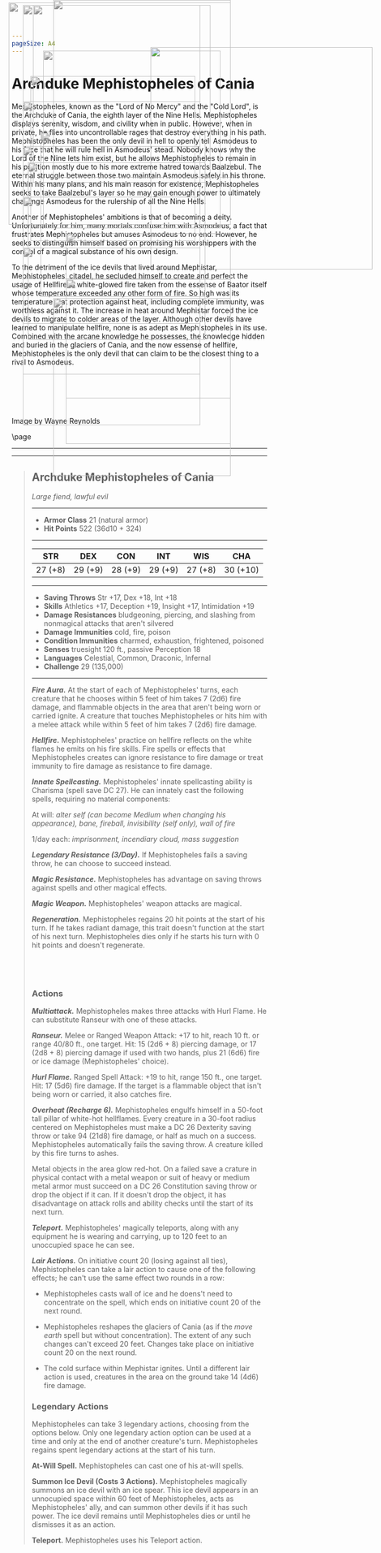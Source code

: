 ```yaml
---
pageSize: A4
---
```


<style>

:root {
  --main-color:           #9B0719;
  --main-color-dark:      #0F6475;
  --main-color-light:     #5BB1C2;
  --main-color-lighter:   #D0E8ED;
  --main-color-lightest:  #F6FDFE;

  --main-color-stripe1:   #fbfbfb;
  --main-color-stripe2:   #f5f5f5;
}

.smallerRE {
    font-size: 5.5pt;
}

.smallerIT {
    font-size: 5.5pt;
    font-style: italic;
}

.phb .classTable h5,
.phb blockquote h5,

.phb .classTable {
    border: 3px solid var(--main-color);
    margin: 0em 0.2em 1.5em 0.2em;
    padding: 0 .5em;
    border-image: -webkit-linear-gradient(135deg, var(--main-color) 0%, var(--main-color-lightest) 50%, var(--main-color) 100%) 1;
    background: #fff;
    position: relative;
}

.phb .classTable:before, .phb .classTable:after {
    content: "";
    border: 3px solid var(--main-color);
    position: absolute;
    z-index: -1;
    display: inline-block;
    padding: 12px;
}

.phb .classTable:before { top: -9px; left: -9px; }
.phb .classTable:after {bottom: -9px; right: -9px; }

.phb{
	width : 210mm;
	height : 297mm;
	padding: 8mm;
	column-gap: 4mm;
}

/** Import Fonts **/
@import url('https://fonts.googleapis.com/css?family=IM+Fell+English');
@import url('https://fonts.googleapis.com/css?family=Uncial+Antiqua');
/** Defining fonts **/
@font-face {
	font-family: 'First Order';
	src: url('https://groumy.github.io/homebrewery-sotdl/fonts/firstv2.ttf')
}
@font-face {
	font-family: 'GothamBold';
	src: url('https://groumy.github.io/homebrewery-sotdl/fonts/GothamBold%20Regular.otf')
}
@font-face {
	font-family: 'GothamBook';
	src: url('https://groumy.github.io/homebrewery-sotdl/fonts/GothamBook%20Regular.otf')
}
@font-face {
	font-family: 'JSL Ancient';
	src: url('https://groumy.github.io/homebrewery-sotdl/fonts/jancieni.ttf')
}
@font-face {
	font-family: 'Poison Hope';
	src: url('https://groumy.github.io/homebrewery-sotdl/fonts/PoisonHope-Regular.otf')
}

/**	**/

/*
.phb#p1:after {
	background: none;
	background-image: none;
	content:"";
}
*/

.phb:after {
	background: none;
	background-image: url('https://groumy.github.io/homebrewery-sotdl/images/page-number-pentagram.png');
	background-size: 90px 90px;
	background-repeat: no-repeat;
	background-position: 0px calc(100% - 0px);
	height: 90px;
}

.phb {
	font-family: Athelas;
	background: url('https://groumy.github.io/homebrewery-sotdl/images/sotdl-background-small.jpg');
	background-size: 100% 100%;
	background-repeat: no-repeat;
}

.phb h1{
	font-family: "First Order";
	font-size: 220%;
	text-align: center;
	text-shadow: 0px 0px 5px black;
	color:white;
	text-transform: uppercase;
	background-image: url('https://groumy.github.io/homebrewery-sotdl/images/h1.banner-large.png');
	background-size: 100% 102.5%;
	padding-top: 0.45em;
	padding-bottom : 25px;
	margin-left : 1mm;
	margin-right : 0mm;
	margin-top : -1mm;
	-webkit-font-smoothing: antialiased;
}

.phb h1+p::first-letter {
	float: inherit;
	font-family: inherit;
	font-size: inherit;
	color: inherit;
	line-height: inherit;
}

.phb h2,.phb h3,.phb h4,.phb h5,.phb h6,.phb h7 {
	font-family: "Portmanteau",'IM Fell English';
	text-transform : uppercase;
	text-align: left;
	color: rgb(155,7,25);
	font-weight: 350;
	line-height: 1;
}

.phb h2{
	font-size: 125%;
}

.phb h3{
	font-size: 110%;
	border-bottom-style: none;
        margin-top:auto;
        margin-bottom:auto;
        line-height: 1;
}

.phb h4{
	font-size: 107.5%;
}

.phb h5{
	font-size: 105%;
	border-bottom-style: solid;
	border-bottom-color: black;
	border-bottom-width: 1px;
}

.phb h6{
	font-size: 102.5%;
	border-bottom-style: solid;
	border-bottom-color: black;
	border-bottom-width: 1px;
	color: black;
}

.phb p, .phb li, .phb ol{
	font-family: 'GothamBook';
	font-size: 7.5pt;
    text-align: left;
    padding-right: 1mm;
    padding-left: 1.1mm;
}

.phb table thead th {
	background-color: #000000;
	color: #ffffff;
	font-family: "GothamBook";
	font-size:.85em;
	padding-top: 3px;
	padding-bottom: 3px;
}
.phb table tbody tr{
	font-family: "GothamBook";
	font-size:.85em;
}

.phb table tbody tr:nth-child(odd){
	background-color: initial;
	font-family: "GothamBook";
	font-size:.85em;
}

.phb table tbody tr:nth-child(even) {
	background-color: #fff;
	font-family: "GothamBook";
	font-size:.85em;
}

.phb strong em, .phb em strong{
	color: rgb(155,7,25);
	font-style : normal;
	font-weight: bold;
}

.phb blockquote{
	border-image: url('https://groumy.github.io/homebrewery-sotdl/images/parchment.png') 50 round;
	background-color: transparent;
	background-image: url('https://groumy.github.io/homebrewery-sotdl/images/parchment-back.png');
	box-shadow: none;
	padding-left: 20px;
	padding-right:20px;
	padding-top:10px;
}

.phb blockquote h5{
	border: none;
	text-align: center;
	padding-bottom: 10px;
}

.phb blockquote p{
	font-size:0.83em;
}

.phb .descriptive{
	border: none;
	background-color: transparent;
	box-shadow: none;
	font-style: italic;
	padding-left:30px;
}

.phb .descriptive h5{
	font-style:normal;
	color:black;
	text-align:center;
}

.phb .footnote{
	color:black;
	font-family: "First Order";
	font-size: 2.5em;
	width:100%;
	bottom:0px;
}

.phb .pageNumber {
	margin-bottom:6px;
	vertical-align: middle;
	font-size: 12pt;
	color: rgb(155,7,25);
	margin-right:0mm;
	margin-left:0mm;
	margin-top:2mm;
}

.phb .pageNumber.auto{
	bottom:20px;
}

.phb .pageNumber.auto::after{
	height:20px;
}

.phb .pageNumber.auto p{
	font-family: "First Order";
	font-size: 12pt;
	color: black;
	text-align: center;
}

.phb .pageNumber p{
	font-family: "First Order";
	font-size: 12pt;
	color: black;
	text-align: center;
}

.html-code code{
	visibility: visible;
	box-shadow: 1px 1px 1px black;
	background-color: #000;
	font-family: 'Lucida Console'
}

.phb hr{
	visibility: invisible;
	border-style : solid;
	border-color: black;
	border-width: 1px 0px 0px 0px;
	position: relative;
}

.phb p+hr{
	top: -5px;
}


.phb .spell h4{
	font-size: 0.5em;
}

.phb:nth-child(odd):after {
	transform: scaleX(-1);
}

.phb:nth-child(even):after {
	transform: scaleX(1);
}


/** Monster Stat Block **/

.phb hr+blockquote{
	padding : 0px;
}

.phb hr+blockquote h1{
	font-family : Athelas;
	background-color: black;
	background-image : none;
	color : white;
	font-weight: bold;
	font-size: 1em;
	padding: 5px;
	float:left;
	margin: 0px;
	width:60%;
	text-align: left;
}

.phb hr+blockquote h2{
	font-family : Athelas;
	background-color: black;
	color : white;
	font-weight: bold;
	font-size: 1.2em;
	padding: 5px;
	float:left;
	width: 100%;
	margin : 0px;
	text-align:left;
}

.phb hr+blockquote h3{
	background-color: #BBB;
	color: black;
	padding: 3px;
	padding-left: 5px;
	font-size: 0.8em;
	font-family: 'GothamBook';
	font-weight: bold;
	border-style : none;
}

.phb hr+blockquote h2+p{
	clear : both;
	background-color : darkred;
	color: white;
	padding : 3px;
	padding-left: 5px;
}

.phb hr+blockquote h2+p+hr,
.phb hr+blockquote h3+hr{
	display:none;
}

.phb hr+blockquote hr+ul li {
	margin-left: 5px;
	font-family: Athelas;
}

.phb hr+blockquote hr {
	background-image : none;
	visibility: visible;
	border-style: solid;
	border-color: black;
	border-width: 1px 0px 0px 0px;
	position: relative;
}

  .toc a {
    color: inherit !important;	/*toc specifically wants black text. This resets the headers*/
    font-size:8.5pt;
  }

  .toc li span:nth-child(2){	/*Allow dot leaders to fill remaining space but not overlap*/
    width: auto;
    overflow: hidden;
    white-space: nowrap;
    display: block;
  }

  .toc li span:nth-child(2):after{
    font-family		: "Portmanteau",'IM Fell English';	/*Remove any header styles from dot leaders*/
    font-size   	: 5pt;
    font-weight		: normal;
    color			: black;
    content:
      " ........................................."
      ".........................................."
      ".........................................."
      ".........................................."
      "..........................................";
  }

  .toc li span:first-child{
    float: right;
    font-family		: "Portmanteau",'IM Fell English';	/*Remove any header styles from page numbers*/
    font-size   	: 8.5pt;
    font-weight		: normal;
    color			: black;
	margin-left		: 1px;	/*Leaves a small space between page numbers and dot leaders*/
	margin-right:-0mm;
  }

/*Special cases for headings*/
  .toc li h3 span:nth-child(2):after{
  	content: " ";						/*Remove dot leaders on h3*/
  }

  .toc li h3 {
    margin-bottom: 4px !important;		/*Special spacing for h3*/
    margin-top: 10px !important;
    line-height: initial !important;	/*For some reason Multi-line h3 line spacing changed*/
	font-size:8.5pt;
	margin-right:0mm;
  }

.toc li h4 {
	margin-bottom: 4px !important;		/*Special spacing for h3*/
    margin-top: 10px !important;
    line-height: initial !important;	/*For some reason Multi-line h3 line spacing changed*/
	font-size:8.5pt;
	margin-right:0mm;
  }

  .toc li h3 span:first-child{
  	line-height: 1.8em !important;  	/*Line page numbers up with Multi-line h3 better*/
	font-size:8.5pt;
	margin-right:-0mm;
  }

  .toc ul ul {
  	margin-left: 10px !important;		/*Original lists intented too much*/
    margin-right: -4px !important;
  }

  .toc>ul>li {
	margin-bottom: initial !important;	/*margin for list items needs to be removed or 0*/
	margin-right:0mm;
  }

.phb table {
  font-size: 9pt;
  margin-bottom:auto;
}

.phb p + ul {
    margin-top: -1mm;
}

.phb li + li {
    margin-top: 0mm;
}

.phb li {
    line-height: 1.03;
}

</style>

# Archduke Mephistopheles of Cania
Mephistopheles, known as the "Lord of No Mercy" and the "Cold Lord", is the Archduke of Cania, the eighth layer of the Nine Hells.  Mephistopheles displays serenity, wisdom, and civility when in public. However, when in private, he flies into uncontrollable rages that destroy everything in his path. Mephistopheles has been the only devil in hell to openly tell Asmodeus to his face that he will rule hell in Asmodeus' stead. Nobody knows why the Lord of the Nine lets him exist, but he allows Mephistopheles to remain in his position mostly due to his more extreme hatred towards Baalzebul. The eternal struggle between those two maintain Asmodeus safely in his throne. Within his many plans, and his main reason for existence, Mephistopheles seeks to take Baalzebul's layer so he may gain enough power to ultimately challenge Asmodeus for the rulership of all the Nine Hells.  

Another of Mephistopheles' ambitions is that of becoming a deity. Unfortunately for him, many mortals confuse him with Asmodeus, a fact that frustrates Mephistopheles but amuses Asmodeus to no end. However, he seeks to distinguish himself based on promising his worshippers with the control of a magical substance of his own design. 

To the detriment of the ice devils that lived around Mephistar, Mephistopheles' citadel, he  secluded himself to create and perfect the usage of Hellfire: a white-glowed fire taken from the essense of Baator itself whose temperature exceeded any other form of fire. So high was its temperature that protection against heat, including complete immunity, was worthless against it. The increase in heat around Mephistar forced the ice devils to migrate to colder areas of the layer. Although other devils have learned to manipulate hellfire, none is as adept as Mephistopheles in its use. Combined with the arcane knowledge he possesses, the knowledge hidden and buried in the glaciers of Cania, and the now essense of hellfire, Mephistopheles is the only devil that can claim to be the closest thing to a rival to Asmodeus.

<img
src='https://66.media.tumblr.com/6fd0d6d035d8320785f61a1f44018fc5/tumblr_inline_o18ncc26xm1s2vv7d_540.jpg' style='position:absolute;top:93px;right:20px;width:438px;mix-blend-mode:multiply;'/>

<img
src='https://i.imgur.com/2e2Uq5X.png' style='position:absolute;top:5px;right:300px;width:438px;filter: grayscale(1);'/>

<img src='https://i.imgur.com/xAks2nP.png' style='position:absolute;width:325px;top:460px;right:300px;filter: grayscale(1);' />

<img 
src='https://i.imgur.com/L5SkUYg.png' style='position:absolute;width:325px;top:260px;right:350px;filter: grayscale(1);' />

<img 
src='https://i.imgur.com/QD3xJnb.png' style='position:absolute;width:325px;top:150px;right:370px;filter: grayscale(1);' />

<img 
src='https://i.imgur.com/5Q39oX5.png' style='position:absolute;width:350px;top:320px;right:350px;filter: grayscale(1);' />

<img 
src='https://i.imgur.com/5Q39oX5.png' style='position:absolute;width:350px;top:10px;right:360px;filter: grayscale(1);' />
<img 
src='https://i.imgur.com/5Q39oX5.png' style='position:absolute;width:350px;top:10px;right:340px;filter: grayscale(1);' />
<img 
src='https://i.imgur.com/5Q39oX5.png' style='position:absolute;width:350px;top:200px;right:360px;filter: grayscale(1);' />
<img 
src='https://i.imgur.com/5Q39oX5.png' style='position:absolute;width:350px;top:288px;right:360px;filter: grayscale(1);' />
<img 
src='https://i.imgur.com/5Q39oX5.png' style='position:absolute;width:350px;top:388px;right:360px;filter: grayscale(1);' />
<img 
src='https://i.imgur.com/5Q39oX5.png' style='position:absolute;width:350px;top:488px;right:360px;filter: grayscale(1);' />
<img 
src='https://i.imgur.com/5Q39oX5.png' style='position:absolute;width:350px;top:588px;right:300px;filter: grayscale(1);' />
<img 
src='https://i.imgur.com/AKEyJ6D.png' style='position:absolute;width:350px;top:100px;right:320px;filter: grayscale(1);' />
<img 
src='https://i.imgur.com/AKEyJ6D.png' style='position:absolute;width:350px;top:0px;right:300px;filter: grayscale(1);' />

<img 
src='https://i.imgur.com/AKEyJ6D.png' style='position:absolute;width:325px;right:300px;top:550px;filter: grayscale(1);' />

<br><br><br><br><br>Image by Wayne Reynolds

<div class='pageNumber auto'></div>

\page

___
___
> ## Archduke Mephistopheles of Cania
> *Large fiend, lawful evil*
>____
> - **Armor Class** 21 (natural armor)
> - **Hit Points** 522 (36d10 + 324)
>____
>|STR|DEX|CON|INT|WIS|CHA
>|:---:|:---:|:---:|:---:|:---:|:---:|
>|27 (+8)|29 (+9)|28 (+9)|29 (+9)|27 (+8)|30 (+10)|
>____ 
> - **Saving Throws** Str +17, Dex +18, Int +18
> - **Skills** Athletics +17, Deception +19, Insight +17, Intimidation +19
> - **Damage Resistances** bludgeoning, piercing, and slashing from nonmagical attacks that aren't silvered
> - **Damage Immunities** cold, fire, poison
> - **Condition Immunities** charmed, exhaustion, frightened, poisoned
> - **Senses** truesight 120 ft., passive Perception 18
> - **Languages** Celestial, Common, Draconic, Infernal
> - **Challenge** 29 (135,000)
>___
> ***Fire Aura.*** At the start of each of Mephistopheles' turns, each creature that he chooses within 5 feet of him takes 7 (2d6) fire damage, and flammable objects in the area that aren't being worn or carried ignite. A creature that touches Mephistopheles or hits him with a melee attack while within 5 feet of him takes 7 (2d6) fire damage. 
>
> ***Hellfire.*** Mephistopheles' practice on hellfire reflects on the white flames he emits on his fire skills. Fire spells or effects that Mephistopheles creates can ignore resistance to fire damage or treat immunity to fire damage as resistance to fire damage. 
>
> ***Innate Spellcasting.*** Mephistopheles' innate spellcasting ability is Charisma (spell save DC 27). He can innately cast the following spells, requiring no material components:
>
> At will: *alter self  (can become Medium when changing his appearance), bane, fireball, invisibility (self only), wall of fire*
>
> 1/day each: *imprisonment, incendiary cloud, mass suggestion*
>
> ***Legendary Resistance (3/Day).*** If Mephistopheles fails a saving throw, he can choose to succeed instead. 
>
> ***Magic Resistance.*** Mephistopheles has advantage on saving throws against spells and other magical effects.
>
> ***Magic Weapon.*** Mephistopheles' weapon attacks are magical. 
>
> ***Regeneration.*** Mephistopheles regains 20 hit points at the start of his turn. If he takes radiant damage, this trait doesn't function at the start of his next turn. Mephistopheles dies only if he starts his turn with 0 hit points and doesn't regenerate.
>
><div style="margin-bottom:12mm;">&nbsp;</div>
>
> ### Actions
>
> ***Multiattack.*** Mephistopheles makes three attacks with Hurl Flame. He can substitute Ranseur with one of these attacks.
> 
> ***Ranseur.*** Melee or Ranged Weapon Attack: +17 to hit, reach 10 ft. or range 40/80 ft., one target. Hit: 15 (2d6 + 8) piercing damage, or 17 (2d8 + 8) piercing damage if used with two hands, plus 21 (6d6) fire or ice damage (Mephistopheles' choice). 
>
> ***Hurl Flame.*** Ranged Spell Attack: +19 to hit, range 150 ft., one target. Hit: 17 (5d6) fire damage. If the target is a flammable object that isn't being worn or carried, it also catches fire. 
>
> ***Overheat (Recharge 6).*** Mephistopheles engulfs himself in a 50-foot tall pillar of white-hot hellflames. Every creature in a 30-foot radius centered on Mephistopheles must make a DC 26 Dexterity saving throw or take 94 (21d8) fire damage, or half as much on a success. Mephistopheles automatically fails the saving throw. A creature killed by this fire turns to ashes. 
>
>Metal objects in the area glow red-hot. On a failed save a crature in physical contact with a metal weapon or suit of heavy or medium metal armor must succeed on a DC 26 Constitution saving throw or drop the object if it can. If it doesn't drop the object, it has disadvantage on attack rolls and ability checks until the start of its next turn. 
>
> ***Teleport.*** Mephistopheles' magically teleports, along with any equipment he is wearing and carrying, up to 120 feet to an unoccupied space he can see.
>
> ***Lair Actions.*** On initiative count 20 (losing against all ties), Mephistopheles can take a lair action to cause one of the following effects; he can't use the same effect two rounds in a row:
>
> * Mephistopheles casts wall of ice and he doens't need to concentrate on the spell, which ends on initiative count 20 of the next round. 
>
> * Mephistopheles reshapes the glaciers of Cania (as if the *move earth* spell but without concentration). The extent of any such changes can't exceed 20 feet. Changes take place on initiative count 20 on the next round. 
>
> * The cold surface within Mephistar ignites. Until a different lair action is used, creatures in the area on the ground take 14 (4d6) fire damage.
>
> ### Legendary Actions 
> Mephistopheles can take 3 legendary actions, choosing from the options below. Only one legendary action option can be used at a time and only at the end of another creature's turn. Mephistopheles regains spent legendary actions at the start of his turn.
>
> **At-Will Spell.** Mephistopheles can cast one of his at-will spells.
> 
> **Summon Ice Devil (Costs 3 Actions).** Mephistopheles magically summons an ice devil with an ice spear. This ice devil appears in an unnocupied space within 60 feet of Mephistopheles, acts as Mephistopheles' ally, and can summon other devils if it has such power. The ice devil remains until Mephistopheles dies or until he dismisses it as an action.
>
> **Teleport.** Mephistopheles uses his Teleport action. 
>

<div class='pageNumber auto'></div>